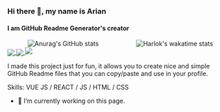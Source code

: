 ### Hi there 👋, my name is Arian
#### I am GitHub Readme Generator's creator

<div style="display: flex; justify-content: center;">
  <div style="flex: 50%; text-align: center;">
    <img src="https://github-readme-stats.vercel.app/api?username=MrKittyOfc&show_icons=true&theme=transparent" alt="Anurag's GitHub stats">
  </div>
  <div style="flex: 50%; text-align: center;">
    <img src="https://github-readme-stats.vercel.app/api?username=MrKittyOfc&theme=transparent" alt="Harlok's wakatime stats">
  </div>
</div>

<a href="https://github.com/anuraghazra/github-readme-stats">
  <img align="center" src="https://github-readme-stats.vercel.app/api/pin/?username=anuraghazra&repo=github-readme-stats" />
</a>
<a href="https://github.com/anuraghazra/convoychat">
  <img align="center" src="https://github-readme-stats.vercel.app/api/pin/?username=anuraghazra&repo=convoychat" />
</a>

<picture>
<source
  srcset="https://github-readme-stats.vercel.app/api?username=anuraghazra&show_icons=true&theme=dark"
  media="(prefers-color-scheme: dark)"
/>
<source
  srcset="https://github-readme-stats.vercel.app/api?username=anuraghazra&show_icons=true"
  media="(prefers-color-scheme: light), (prefers-color-scheme: no-preference)"
/>
<img src="https://github-readme-stats.vercel.app/api?username=anuraghazra&show_icons=true" />
</picture>

I made this project just for fun, it allows you to create nice and simple GitHub Readme files that you can copy/paste and use in your profile.

Skills: VUE JS / REACT / JS / HTML / CSS

- 🔭 I’m currently working on this page. 
